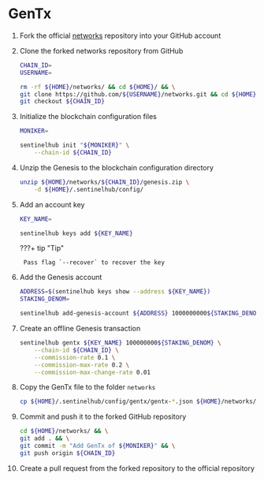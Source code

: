 # GenTx

1. Fork the official [networks](https://github.com/sentinel-official/networks "networks") repository into your GitHub account

2. Clone the forked networks repository from GitHub

    ``` sh
    CHAIN_ID=
    USERNAME=

    rm -rf ${HOME}/networks/ && cd ${HOME}/ && \
    git clone https://github.com/${USERNAME}/networks.git && cd ${HOME}/networks/ && \
    git checkout ${CHAIN_ID}
    ```

3. Initialize the blockchain configuration files

    ``` sh
    MONIKER=

    sentinelhub init "${MONIKER}" \
        --chain-id ${CHAIN_ID}
    ```

4. Unzip the Genesis to the blockchain configuration directory

    ``` sh
    unzip ${HOME}/networks/${CHAIN_ID}/genesis.zip \
        -d ${HOME}/.sentinelhub/config/
    ```

5. Add an account key

    ``` sh
    KEY_NAME=

    sentinelhub keys add ${KEY_NAME}
    ```

    ???+ tip "Tip"

        Pass flag `--recover` to recover the key

6. Add the Genesis account

    ``` sh
    ADDRESS=$(sentinelhub keys show --address ${KEY_NAME})
    STAKING_DENOM=

    sentinelhub add-genesis-account ${ADDRESS} 1000000000${STAKING_DENOM}
    ```

7. Create an offline Genesis transaction

    ``` sh
    sentinelhub gentx ${KEY_NAME} 100000000${STAKING_DENOM} \
        --chain-id ${CHAIN_ID} \
        --commission-rate 0.1 \
        --commission-max-rate 0.2 \
        --commission-max-change-rate 0.01
    ```

8. Copy the GenTx file to the folder `networks`

    ``` sh
    cp ${HOME}/.sentinelhub/config/gentx/gentx-*.json ${HOME}/networks/${CHAIN_ID}/gentx/
    ```

9. Commit and push it to the forked GitHub repository

    ``` sh
    cd ${HOME}/networks/ && \
    git add . && \
    git commit -m "Add GenTx of ${MONIKER}" && \
    git push origin ${CHAIN_ID}
    ```

10. Create a pull request from the forked repository to the official repository

